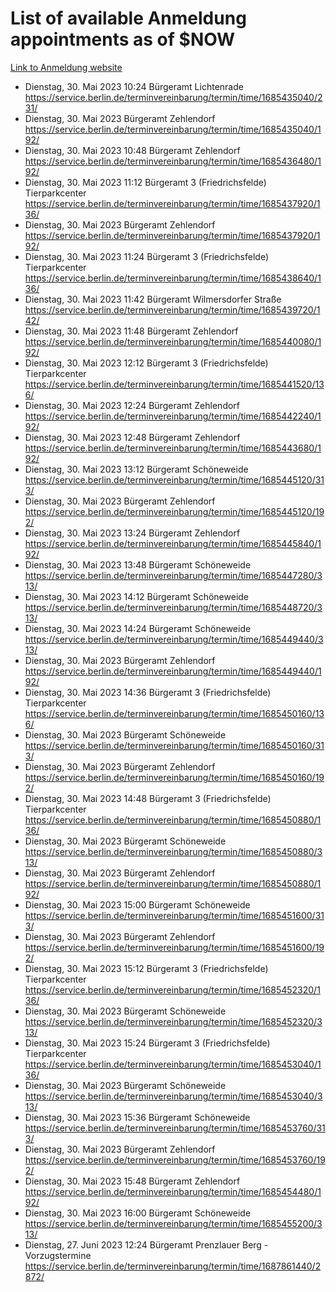 # List of available Anmeldung appointments as of $NOW
[Link to Anmeldung website](https://service.berlin.de/terminvereinbarung/termin/tag.php?termin=1&anliegen[]=120686&dienstleisterlist=122210,122217,327316,122219,327312,122227,327314,122231,327346,122243,327348,122254,122252,329742,122260,329745,122262,329748,122271,327278,122273,327274,122277,327276,330436,122280,327294,122282,327290,122284,327292,122291,327270,122285,327266,122286,327264,122296,327268,150230,329760,122297,327286,122294,327284,122312,329763,122314,329775,122304,327330,122311,327334,122309,327332,317869,122281,327352,122279,329772,122283,122276,327324,122274,327326,122267,329766,122246,327318,122251,327320,122257,327322,122208,327298,122226,327300&herkunft=http%3A%2F%2Fservice.berlin.de%2Fdienstleistung%2F120686%2F)
- Dienstag, 30. Mai 2023 10:24 Bürgeramt Lichtenrade https://service.berlin.de/terminvereinbarung/termin/time/1685435040/231/
- Dienstag, 30. Mai 2023  Bürgeramt Zehlendorf https://service.berlin.de/terminvereinbarung/termin/time/1685435040/192/
- Dienstag, 30. Mai 2023 10:48 Bürgeramt Zehlendorf https://service.berlin.de/terminvereinbarung/termin/time/1685436480/192/
- Dienstag, 30. Mai 2023 11:12 Bürgeramt 3 (Friedrichsfelde) Tierparkcenter https://service.berlin.de/terminvereinbarung/termin/time/1685437920/136/
- Dienstag, 30. Mai 2023  Bürgeramt Zehlendorf https://service.berlin.de/terminvereinbarung/termin/time/1685437920/192/
- Dienstag, 30. Mai 2023 11:24 Bürgeramt 3 (Friedrichsfelde) Tierparkcenter https://service.berlin.de/terminvereinbarung/termin/time/1685438640/136/
- Dienstag, 30. Mai 2023 11:42 Bürgeramt Wilmersdorfer Straße https://service.berlin.de/terminvereinbarung/termin/time/1685439720/142/
- Dienstag, 30. Mai 2023 11:48 Bürgeramt Zehlendorf https://service.berlin.de/terminvereinbarung/termin/time/1685440080/192/
- Dienstag, 30. Mai 2023 12:12 Bürgeramt 3 (Friedrichsfelde) Tierparkcenter https://service.berlin.de/terminvereinbarung/termin/time/1685441520/136/
- Dienstag, 30. Mai 2023 12:24 Bürgeramt Zehlendorf https://service.berlin.de/terminvereinbarung/termin/time/1685442240/192/
- Dienstag, 30. Mai 2023 12:48 Bürgeramt Zehlendorf https://service.berlin.de/terminvereinbarung/termin/time/1685443680/192/
- Dienstag, 30. Mai 2023 13:12 Bürgeramt Schöneweide https://service.berlin.de/terminvereinbarung/termin/time/1685445120/313/
- Dienstag, 30. Mai 2023  Bürgeramt Zehlendorf https://service.berlin.de/terminvereinbarung/termin/time/1685445120/192/
- Dienstag, 30. Mai 2023 13:24 Bürgeramt Zehlendorf https://service.berlin.de/terminvereinbarung/termin/time/1685445840/192/
- Dienstag, 30. Mai 2023 13:48 Bürgeramt Schöneweide https://service.berlin.de/terminvereinbarung/termin/time/1685447280/313/
- Dienstag, 30. Mai 2023 14:12 Bürgeramt Schöneweide https://service.berlin.de/terminvereinbarung/termin/time/1685448720/313/
- Dienstag, 30. Mai 2023 14:24 Bürgeramt Schöneweide https://service.berlin.de/terminvereinbarung/termin/time/1685449440/313/
- Dienstag, 30. Mai 2023  Bürgeramt Zehlendorf https://service.berlin.de/terminvereinbarung/termin/time/1685449440/192/
- Dienstag, 30. Mai 2023 14:36 Bürgeramt 3 (Friedrichsfelde) Tierparkcenter https://service.berlin.de/terminvereinbarung/termin/time/1685450160/136/
- Dienstag, 30. Mai 2023  Bürgeramt Schöneweide https://service.berlin.de/terminvereinbarung/termin/time/1685450160/313/
- Dienstag, 30. Mai 2023  Bürgeramt Zehlendorf https://service.berlin.de/terminvereinbarung/termin/time/1685450160/192/
- Dienstag, 30. Mai 2023 14:48 Bürgeramt 3 (Friedrichsfelde) Tierparkcenter https://service.berlin.de/terminvereinbarung/termin/time/1685450880/136/
- Dienstag, 30. Mai 2023  Bürgeramt Schöneweide https://service.berlin.de/terminvereinbarung/termin/time/1685450880/313/
- Dienstag, 30. Mai 2023  Bürgeramt Zehlendorf https://service.berlin.de/terminvereinbarung/termin/time/1685450880/192/
- Dienstag, 30. Mai 2023 15:00 Bürgeramt Schöneweide https://service.berlin.de/terminvereinbarung/termin/time/1685451600/313/
- Dienstag, 30. Mai 2023  Bürgeramt Zehlendorf https://service.berlin.de/terminvereinbarung/termin/time/1685451600/192/
- Dienstag, 30. Mai 2023 15:12 Bürgeramt 3 (Friedrichsfelde) Tierparkcenter https://service.berlin.de/terminvereinbarung/termin/time/1685452320/136/
- Dienstag, 30. Mai 2023  Bürgeramt Schöneweide https://service.berlin.de/terminvereinbarung/termin/time/1685452320/313/
- Dienstag, 30. Mai 2023 15:24 Bürgeramt 3 (Friedrichsfelde) Tierparkcenter https://service.berlin.de/terminvereinbarung/termin/time/1685453040/136/
- Dienstag, 30. Mai 2023  Bürgeramt Schöneweide https://service.berlin.de/terminvereinbarung/termin/time/1685453040/313/
- Dienstag, 30. Mai 2023 15:36 Bürgeramt Schöneweide https://service.berlin.de/terminvereinbarung/termin/time/1685453760/313/
- Dienstag, 30. Mai 2023  Bürgeramt Zehlendorf https://service.berlin.de/terminvereinbarung/termin/time/1685453760/192/
- Dienstag, 30. Mai 2023 15:48 Bürgeramt Zehlendorf https://service.berlin.de/terminvereinbarung/termin/time/1685454480/192/
- Dienstag, 30. Mai 2023 16:00 Bürgeramt Schöneweide https://service.berlin.de/terminvereinbarung/termin/time/1685455200/313/
- Dienstag, 27. Juni 2023 12:24 Bürgeramt Prenzlauer Berg - Vorzugstermine https://service.berlin.de/terminvereinbarung/termin/time/1687861440/2872/
